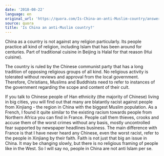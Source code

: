 ```yaml
---
date: '2018-08-22'
language: en
original_url: 'https://quora.com/Is-China-an-anti-Muslim-country/answer/Clément-Renaud'
source: quora
title: 'Is China an anti-Muslim country?'
---
```


China as a country is not against any religion particularly. Its people
practice all kind of religion, including Islam that has been around for
centuries. Part of traditional cuisine in Beijing is Halal for that
reason (Hui cuisine).

The country is ruled by the Chinese communist party that has a long
tradition of opposing religious groups of all kind. No religious
activity is tolerated without reviews and approval from the local
government. Therefore, Christians, Muslims and Buddhists need to refer
to instances of the government regarding the scope and content of their
cult.

If you talk to Chinese people of Han ethnicity (the majority of Chinese)
living in big cities, you will find out that many are blatantly racist
against people from Xinjiang - the region in China with the biggest
Muslim population. As a French, I found it quite similar to the existing
racism towards people from Northern Africa you can find in France.
People call them thieves, crooks and accuse them of the worst crimes
without any basis, mostly uncontrolled fear supported by newspaper
headlines business. The main difference with France is that I have never
heard any Chinese, even the worst racist, refer to the people in
Xinjiang by their faith. Faith is not just that big an issue in China.
It may be changing slowly, but there is no religious framing of people
like in the West. So I will say no, people in China are not anti Islam
per se.
